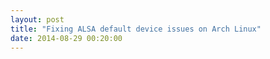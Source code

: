 ```yaml
---
layout: post
title: "Fixing ALSA default device issues on Arch Linux"
date: 2014-08-29 00:20:00
---
```

